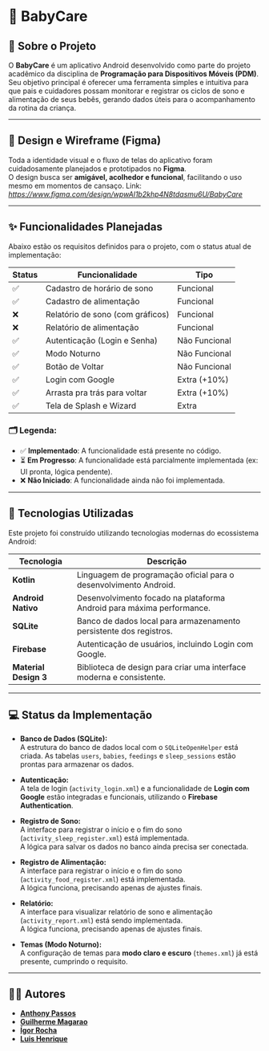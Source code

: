 # 👶 BabyCare

## 📝 Sobre o Projeto

O **BabyCare** é um aplicativo Android desenvolvido como parte do projeto acadêmico da disciplina de **Programação para Dispositivos Móveis (PDM)**.  
Seu objetivo principal é oferecer uma ferramenta simples e intuitiva para que pais e cuidadores possam monitorar e registrar os ciclos de sono e alimentação de seus bebês, gerando dados úteis para o acompanhamento da rotina da criança.

---

## 🎨 Design e Wireframe (Figma)

Toda a identidade visual e o fluxo de telas do aplicativo foram cuidadosamente planejados e prototipados no **Figma**.  
O design busca ser **amigável, acolhedor e funcional**, facilitando o uso mesmo em momentos de cansaço.
Link: _https://www.figma.com/design/wpwAl1b2khp4N8tdasmu6U/BabyCare_

---

## ✨ Funcionalidades Planejadas

Abaixo estão os requisitos definidos para o projeto, com o status atual de implementação:

| Status | Funcionalidade                       | Tipo           |
|--------|--------------------------------------|----------------|
| ✅     | Cadastro de horário de sono          | Funcional      |
| ✅     | Cadastro de alimentação              | Funcional      |
| ❌     | Relatório de sono (com gráficos)     | Funcional      |
| ❌     | Relatório de alimentação             | Funcional      |
| ✅     | Autenticação (Login e Senha)         | Não Funcional  |
| ✅     | Modo Noturno                         | Não Funcional  |
| ✅     | Botão de Voltar                      | Não Funcional  |
| ✅     | Login com Google                     | Extra (+10%)   |
| ✅     | Arrasta pra trás para voltar         | Extra (+10%)   |
| ✅     | Tela de Splash e Wizard              | Extra          |

### 🗂️ Legenda:
- ✅ **Implementado**: A funcionalidade está presente no código.
- ⏳ **Em Progresso**: A funcionalidade está parcialmente implementada (ex: UI pronta, lógica pendente).
- ❌ **Não Iniciado**: A funcionalidade ainda não foi implementada.

---

## 🚀 Tecnologias Utilizadas

Este projeto foi construído utilizando tecnologias modernas do ecossistema Android:

| Tecnologia         | Descrição                                                                 |
|--------------------|---------------------------------------------------------------------------|
| **Kotlin**         | Linguagem de programação oficial para o desenvolvimento Android.          |
| **Android Nativo** | Desenvolvimento focado na plataforma Android para máxima performance.     |
| **SQLite**         | Banco de dados local para armazenamento persistente dos registros.        |
| **Firebase**       | Autenticação de usuários, incluindo Login com Google.                     |
| **Material Design 3** | Biblioteca de design para criar uma interface moderna e consistente.   |

---

## 💻 Status da Implementação

- **Banco de Dados (SQLite):**  
  A estrutura do banco de dados local com o `SQLiteOpenHelper` está criada. As tabelas `users`, `babies`, `feedings` e `sleep_sessions` estão prontas para armazenar os dados.

- **Autenticação:**  
  A tela de login (`activity_login.xml`) e a funcionalidade de **Login com Google** estão integradas e funcionais, utilizando o **Firebase Authentication**.

- **Registro de Sono:**  
  A interface para registrar o início e o fim do sono (`activity_sleep_register.xml`) está implementada.  
  A lógica para salvar os dados no banco ainda precisa ser conectada.

- **Registro de Alimentação:**  
  A interface para registrar o início e o fim do sono (`activity_food_register.xml`) está implementada.  
  A lógica funciona, precisando apenas de ajustes finais.

- **Relatório:**  
  A interface para visualizar relatório de sono e alimentação (`activity_report.xml`) está sendo implementada.  
  A lógica funciona, precisando apenas de ajustes finais.

- **Temas (Modo Noturno):**  
  A configuração de temas para **modo claro e escuro** (`themes.xml`) já está presente, cumprindo o requisito.

---

## 👨‍💻 Autores

- **[Anthony Passos](https://github.com/anthonypasssos)**
- **[Guilherme Magarao](https://github.com/guilhermemagarao)**
- **[Ígor Rocha](https://github.com/igorr0cha)**
- **[Luis Henrique](https://github.com/LuizHOAlves)**
